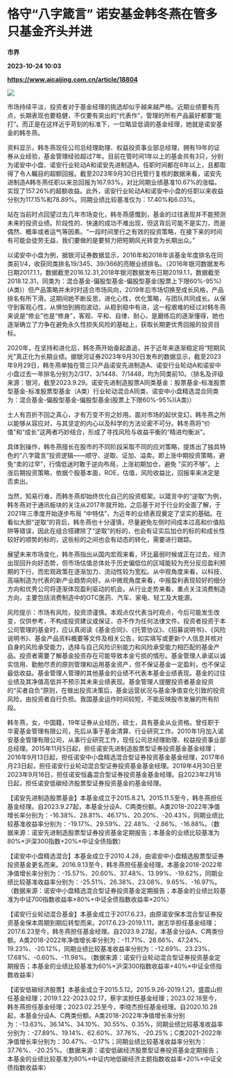 # 恪守“八字箴言” 诺安基金韩冬燕在管多只基金齐头并进
**市界**

**2023-10-24 10:03**

**https://www.aicaijing.com.cn/article/18804**

![](https://cdn.aicaijing.com.cn/img/5ddc7dc0-7252-11ee-8896-09f72f499da6/jpg)

市场持续平淡，投资者对于基金经理的挑选却似乎越来越严格。近期业绩要有亮点，长期表现也要稳健，不仅要有突出的“代表作”，管理的所有产品最好都要“能打”。而正是在这样近乎苛刻的标准下，一位略显低调的基金经理，她就是诺安基金的韩冬燕。

资料显示，韩冬燕现任公司总经理助理、权益投资事业部总经理，拥有19年的证券从业经验，基金管理经验超过7年。目前在管时间1年以上的基金共有3只，分别为诺安中小盘、诺安行业轮动A和诺安先进制造A，任职时间都在6年以上，且都取得了令人瞩目的超额回报。截至2023年9月30日托管行复核的数据来看，诺安先进制造A韩冬燕任职以来总回报为167.93%，对比同期业绩基准10.67%的涨幅，实现了157.26%的超额收益。此外，诺安行业轮动A和诺安中小盘的任职以来收益分别为117.15%和78.89%。同期业绩比较基准仅为：17.40%和6.03%。

站在当前时点回望过去几年市场变化，韩冬燕感慨到，基金的过往表现并不能预测未来的投资业绩。阶段性的、快速的成功不难出现，但这背后可能不是实力，而是偶然、概率或者运气等因素。“一段时间里行之有效的投资策略，在接下来的时间有可能会徒劳无益，我们要做的是要努力把短期风光转变为长期出众。”

以诺安中小盘为例，据银河证券数据显示，2016年和2018年该基金年度排名在同类前1/4，收获同类排名19/345、39/366的亮眼业绩排名。（2016年银河数据发布日期2017.1.1，数据截至2016.12.31,2018年银河数据发布日期2019.1.1，数据截至2018.12.31，同类为：混合基金-偏股型基金-偏股型基金(股票上下限60%-95%)(A类)）但产品策略并未时时适合市场风向，2019年后市场切换至成长风格，产品排名有所下滑。这期间她不断反思，进化心性，优化策略，与团队共同成长。从保守到客观心性，从惧怕到拥抱波动，从稳到稳中有进，这一程艰难的经过对韩冬燕来说是“修业”也是“修身”，客观、平和、自律、耐心，是磨练后的逐渐懂得，她也逐渐确立了力争在避免永久性损失风险的基础上，获取长期更优秀回报的投资目标。

2020年，在坚持和进化后，韩冬燕开始奋起直追，并于近年来逐渐稳定将“短期风光”真正化为长期业绩。据银河证券2023年9月30日发布的数据显示，截至2023年9月29日，韩冬燕单独在管三只产品诺安先进制造A、诺安行业轮动A和诺安中小盘过去一年排名分别为2/317、3/1448、7/1448，均为同类前10。（排名及评级来源：银河，截至2023.9.29。诺安先进制造股票A同类基金：股票基金-标准股票型基金-标准股票型基金（A类）行业轮动混合A同类、诺安中小盘精选混合同类为：混合基金-偏股型基金-偏股型基金(股票上下限60%-95%)(A类)）

士人有百折不回之真心，才有万变不穷之妙用。面对市场的起伏变幻，韩冬燕之所以能够从容应对，与其坚定的内心以及科学的方法论密不可分。韩冬燕将“价值”和“成长”这两者巧妙结合，形成了寻找风险与收益平衡的“精进均衡派”。

具体到操作，韩冬燕擅长在股市的不同阶段采取不同的应对策略，提炼出了独具特色的“八字箴言”投资逻辑——顺守、逆取、证加、溢卖。即上涨中期投资策略，避免“卖的过早”，行情低迷时敢于逆向布局，上涨初期加仓，避免 “买的不够”。上涨后期投资策略，依据个股基本面，ROE，估值，风险收益比，回报率来决定是否卖出。

当然，知易行难，而韩冬燕却始终优化自己的投资框架。以箴言中的“逆取”为例，韩冬燕对于通讯板块的关注从2017年就开始，之后基于对于行业的全面了解，于2021年三季度开始逐步布局 “中特估”，为近年的业绩表现奠定了坚实的基础。在看似大胆“逆取”的背后，韩冬燕也十分谨慎，尽量避免左侧时间成本过高和价值陷阱等错误，因此在组合搭建除了“逆取”的标的，也会有证实后加仓的标的和成长性较好的顺势的标的，这些标的之间也会有动态的转化，需要进行跟踪。

展望未来市场变化，韩冬燕指出从国内宏观来看，环比最弱时候或正在过去，经济出现回升向好态势，但市场估值总体处于历史偏低位的区域能较为充分反应盈利预期的下行，而宏观政策在逐渐加力、流动性较为宽松。从中观角度来看，以科技、高端制造为代表的新产业趋势向好。从中微观角度来看，中报盈利表现较好的细分方向和优秀公司将逐渐体现盈利驱动的机会。从行业走势来看，重点关注消费制造方向，主要包括消费制造中的OTC医药、汽车、家电、轻工及大能源。

风险提示：市场有风险，投资须谨慎。本观点仅代表当时观点，今后可能发生改变，仅供参考，不构成投资建议或保证，亦不作为任何法律文件。投资者投资于本公司管理的基金时，应认真阅读《基金合同》、《托管协议》、《招募说明书》、《风险说明书》、基金产品资料概要等文件及相关公告，如实填写或更新个人信息并核对自身的风险承受能力，选择与自己风险识别能力和风险承受能力相匹配的基金产品。投资者需要了解基金投资存在可能导致本金亏损的情形。基金管理人承诺以诚实信用、勤勉尽责的原则管理和运用基金资产，但不保证基金一定盈利，也不保证最低收益。基金管理人管理的其他基金的业绩不代表本基金业绩表现。基金的过往业绩及其净值高低并不预示其未来业绩表现。基金管理人提醒投资者基金投资的“买者自负”原则，在做出投资决策后，基金运营状况与基金净值变化引致的投资风险，由投资者自行负担。我国基金运作时间较短，不能反映股市发展的所有阶段。

韩冬燕，女，中国籍，19年证券从业经历，硕士，具有基金从业资格。曾任职于华夏基金管理有限公司，先后从事于基金清算、行业研究工作。2010年1月加入诺安基金管理有限公司，从事行业研究工作，现任公司总经理助理、权益投资事业部总经理。2015年11月5日起，担任诺安先进制造股票型证券投资基金基金经理；2016年9月13日起，担任诺安中小盘精选混合型证券投资基金基金经理，2017年6月23日起，担任诺安行业轮动混合型证券投资基金基金经理。2019年4月30日至2023年9月16日，担任诺安恒鑫混合型证券投资基金基金经理。自2023年2月18日起，担任诺安低碳经济股票型证券投资基金的基金经理。

【诺安先进制造股票基金】本基金成立于2015.8.21。2015.11.5至今，韩冬燕担任基金经理。自2023.9.27起，本基金分设A、C两类份额。A类2018-2022年净值增长率分别为：-16.38%、28.81%、46.17%、20.20%、-20.43%，同期业绩比较基准收益率分别为：-19.17%、29.59%、22.48%、-2.86%、-16.88%。（数据来源：诺安先进制造股票型证券投资基金定期报告；本基金的业绩比较基准为80%×沪深300指数+20%×中证全债指数）

【诺安中小盘精选混合】本基金成立于2010.4.28，由诺安中小盘精选股票型证券投资基金更名而来。2016.9.13至今，韩冬燕担任基金经理。本基金2018-2022年净值增长率分别为：-15.57%、20.60%、37.48%、13.99%、-19.62%，同期业绩比较基准收益率分别为：-25.51%、26.38%、23.08%、9.65%、-16.97%。（数据来源：诺安中小盘精选混合型证券投资基金定期报告；本基金的业绩比较基准为中证700指数收益率×80%+中证全债指数收益率×20%）

【诺安行业轮动混合基金】本基金成立于2017.6.23，由原诺安保本混合型证券投资基金保本周期到期后转型而来。2017.6.23-2019.1.11，谢志华担任基金经理；2017.6.23至今，韩冬燕担任基金经理。自2023.9.27起，本基金分设A、C两类份额。A类2018-2022年净值增长率分别为：-11.71%、28.66%、47.24%、19.23%、-20.12%，同期业绩比较基准收益率分别为：-12.69%、23.23%、17.68%、-0.60%、-11.98%。（数据来源：诺安行业轮动混合型证券投资基金定期报告；本基金的业绩比较基准为60%×沪深300指数收益率+40%×中证全债指数收益率）

【诺安低碳经济股票】本基金成立于2015.5.12。2015.9.26-2019.1.21，盛震山担任基金经理；2019.1.22-2023.02.17，蔡宇滨担任基金经理；2023.02.18至今，韩冬燕担任基金经理；2023.02.25至今，李晓杰担任基金经理。自2020.10.28起，本基金分设A、C两类份额。A类2018-2022年净值增长率分别为：-13.63%、36.14%、34.10%、30.55%、0.35%，同期业绩比较基准收益率分别为：-27.89%、19.14%、62.60%、37.76%、-20.25%；C类2021-2022年净值增长率分别为：30.47%、-0.17%；同期业绩比较基准收益率分别为：37.76%、-20.25%。（数据来源：诺安低碳经济股票型证券投资基金定期报告；本基金的业绩比较基准为80%×中证内地低碳经济主题指数收益率+20%×中证全债指数收益率）